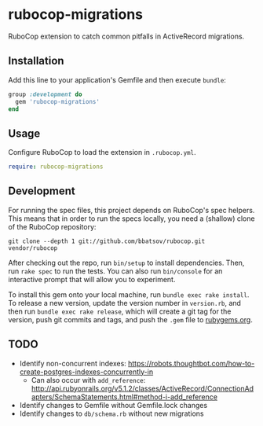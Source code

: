 # rubocop-migrations

RuboCop extension to catch common pitfalls in ActiveRecord migrations.

## Installation

Add this line to your application's Gemfile and then execute `bundle`:

```ruby
group :development do
  gem 'rubocop-migrations'
end
```

## Usage

Configure RuboCop to load the extension in `.rubocop.yml`.

```yaml
require: rubocop-migrations
```

## Development

For running the spec files, this project depends on RuboCop's spec helpers. This means that in order to run the specs locally, you need a (shallow) clone of the RuboCop repository:

```
git clone --depth 1 git://github.com/bbatsov/rubocop.git vendor/rubocop
```

After checking out the repo, run `bin/setup` to install dependencies. Then, run `rake spec` to run the tests. You can also run `bin/console` for an interactive prompt that will allow you to experiment.

To install this gem onto your local machine, run `bundle exec rake install`. To release a new version, update the version number in `version.rb`, and then run `bundle exec rake release`, which will create a git tag for the version, push git commits and tags, and push the `.gem` file to [rubygems.org](https://rubygems.org).

## TODO

- Identify non-concurrent indexes: https://robots.thoughtbot.com/how-to-create-postgres-indexes-concurrently-in
  - Can also occur with `add_reference`: http://api.rubyonrails.org/v5.1.2/classes/ActiveRecord/ConnectionAdapters/SchemaStatements.html#method-i-add_reference
- Identify changes to Gemfile without Gemfile.lock changes
- Identify changes to `db/schema.rb` without new migrations
